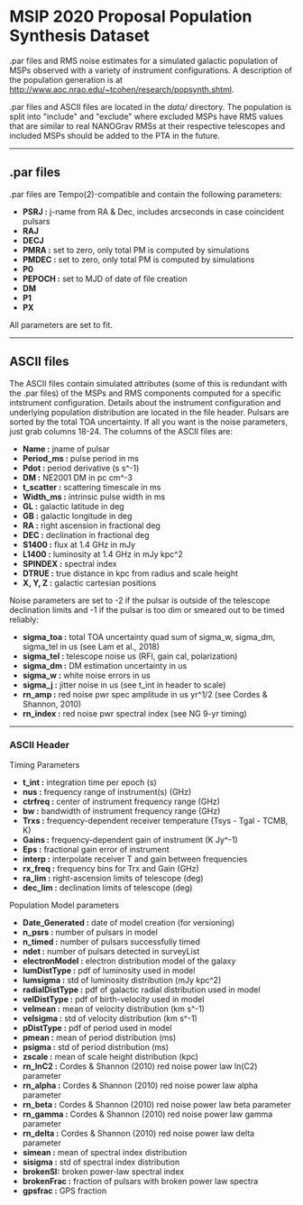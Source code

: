 MSIP 2020 Proposal
Population Synthesis Dataset
=======

.par files and RMS noise estimates for a simulated galactic population of MSPs observed with a variety of instrument configurations. A description of the population generation is at http://www.aoc.nrao.edu/~tcohen/research/popsynth.shtml.

.par files and ASCII files are located in the *data/* directory. The population is split into "include" and "exclude" where excluded MSPs have RMS values that are similar to real NANOGrav RMSs at their respective telescopes and included MSPs should be added to the PTA in the future.

----------
## .par files
.par files are Tempo(2)-compatible and contain the following parameters:

* **PSRJ :** j-name from RA & Dec, includes arcseconds in case coincident pulsars
* **RAJ** 
* **DECJ**
* **PMRA :** set to zero, only total PM is computed by simulations
* **PMDEC :** set to zero, only total PM is computed by simulations
* **P0**
* **PEPOCH :** set to MJD of date of file creation
* **DM**
* **P1**
* **PX**

All parameters are set to fit.

-----------
## ASCII files
The ASCII files contain simulated attributes (some of this is redundant with the .par files) of the MSPs and RMS components computed for a specific intstrument configuration. Details about the instrument configuration and underlying population distribution are located in the file header. Pulsars are sorted by the total TOA uncertainty. If all you want is the noise parameters, just grab columns 18-24. The columns of the ASCII files are:

* **Name :** jname of pulsar
* **Period_ms :** pulse period in ms
* **Pdot :** period derivative (s s^-1)
* **DM :** NE2001 DM in pc cm^-3
* **t_scatter :** scattering timescale in ms
* **Width_ms :** intrinsic pulse width in ms
* **GL :** galactic latitude in deg
* **GB :** galactic longitude in deg
* **RA :** right ascension in fractional deg
* **DEC :** declination in fractional deg
* **S1400 :** flux at 1.4 GHz in mJy
* **L1400 :** luminosity at 1.4 GHz in mJy kpc^2
* **SPINDEX :** spectral index
* **DTRUE :** true distance in kpc from radius and scale height
* **X, Y, Z :** galactic cartesian positions

Noise parameters are set to -2 if the pulsar is outside of the telescope
declination limits and -1 if the pulsar is too dim or smeared out to be
timed reliably:

* **sigma_toa :** total TOA uncertainty quad sum of sigma_w, sigma_dm, sigma_tel in us (see Lam et al., 2018)
* **sigma_tel :** telescope noise us (RFI, gain cal, polarization)
* **sigma_dm :** DM estimation uncertainty in us
* **sigma_w :** white noise errors in us
* **sigma_j :** jitter noise in us (see t_int in header to scale)
* **rn_amp :** red noise pwr spec amplitude in us yr^1/2 (see Cordes & Shannon, 2010)
* **rn_index :** red noise pwr spectral index (see NG 9-yr timing)

----------------
### ASCII Header
Timing Parameters

* **t_int :** integration time per epoch (s)
* **nus :** frequency range of instrument(s) (GHz)
* **ctrfreq :** center of instrument frequency range (GHz)
* **bw :** bandwidth of instrument frequency range (GHz)
* **Trxs :** frequency-dependent receiver temperature (Tsys - Tgal - TCMB, K)
* **Gains :** frequency-dependent gain of instrument (K Jy^-1)
* **Eps :** fractional gain error of instrument
* **interp :** interpolate receiver T and gain between frequencies
* **rx_freq :** frequency bins for Trx and Gain (GHz)
* **ra_lim :** right-ascension limits of telescope (deg)
* **dec_lim :** declination limits of telescope (deg)

Population Model parameters

* **Date_Generated :** date of model creation (for versioning)
* **n_psrs :** number of pulsars in model
* **n_timed :** number of pulsars successfully timed
* **ndet :** number of pulsars detected in surveyList
* **electronModel :** electron distribution model of the galaxy
* **lumDistType :** pdf of luminosity used in model
* **lumsigma :** std of luminosity distribution (mJy kpc^2)
* **radialDistType :** pdf of galactic radial distribution used in model
* **velDistType :** pdf of birth-velocity used in model
* **velmean :** mean of velocity distribution (km s^-1)
* **velsigma :** std of velocity distribution (km s^-1)
* **pDistType :** pdf of period used in model
* **pmean :** mean of period distribution (ms)
* **psigma :** std of period distribution (ms)
* **zscale :** mean of scale height distribution (kpc)
* **rn_lnC2 :** Cordes & Shannon (2010) red noise power law ln(C2) parameter
* **rn_alpha :** Cordes & Shannon (2010) red noise power law alpha parameter
* **rn_beta :** Cordes & Shannon (2010) red noise power law beta parameter
* **rn_gamma :** Cordes & Shannon (2010) red noise power law gamma parameter
* **rn_delta :** Cordes & Shannon (2010) red noise power law delta parameter
* **simean :** mean of spectral index distribution
* **sisigma :** std of spectral index distribution
* **brokenSI:** broken power-law spectral index
* **brokenFrac :** fraction of pulsars with broken power law spectra
* **gpsfrac :** GPS fraction
